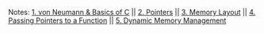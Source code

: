 Notes:
[1. von Neumann & Basics of C](1.%20von%20Neumann%20&%20Basics%20of%20C.md) ||
[2. Pointers](2.%20Pointers.md) ||
[3. Memory Layout](3.%20Memory%20Layout.md) ||
[4. Passing Pointers to a Function](4.%20Passing%20Pointers%20to%20a%20Function.md) ||
[5. Dynamic Memory Management](5.%20Dynamic%20Memory%20Management.md) 


